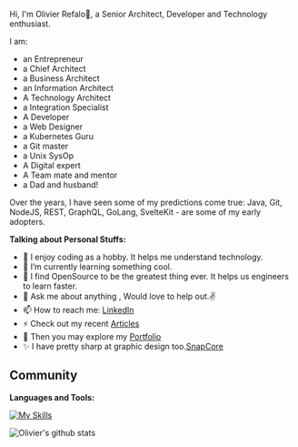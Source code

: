 Hi, I'm Olivier Refalo🙌, a Senior Architect, Developer and Technology enthusiast. 

I am:

- an Entrepreneur
- a Chief Architect
- a Business Architect
- an Information Architect
- A Technology Architect
- a Integration Specialist
- A Developer
- a Web Designer
- a Kubernetes Guru 
- a Git master
- a Unix SysOp
- A Digital expert
- A Team mate and mentor
- a Dad and husband!

Over the years, I have seen some of my predictions come true: Java, Git, NodeJS, REST, GraphQL, GoLang, SvelteKit - are some of my early adopters.

**Talking about Personal Stuffs:**

- 🔭 I enjoy coding as a hobby. It helps me understand technology.
- 🌱 I’m currently learning something cool.
- 👯 I find OpenSource to be the greatest thing ever. It helps us engineers to learn faster.
- 💬 Ask me about anything , Would love to help out.✌
- 📫 How to reach me: [LinkedIn](https://www.linkedin.com/in/orefalo/)
- ⚡ Check out my recent [Articles](https://medium.com/@orefalo)
- 📝 Then you may explore my [Portfolio](https://orefalo.github.io/orefalo/)
- ✨ I have pretty sharp at graphic design too.[SnapCore](https://www.snapcore.com/)

**Community**
- 

**Languages and Tools:**

[![My Skills](https://skillicons.dev/icons?i=typescript,javascript,nodejs,graphql,svelte,markdown,html,sass,tailwindcss,jquery,electron,tauri,java,go,git,bash,kubernetes,docker,nginx,linux,grafana,prometheus,kafka,cassandra,mysql,postgres,redis,mongodb,azure,firebase,aws,vscode&perline=5)](https://skillicons.dev)


![Olivier's github stats](https://github-readme-stats.vercel.app/api?username=orefalo&show_icons=true&hide_border=true)

